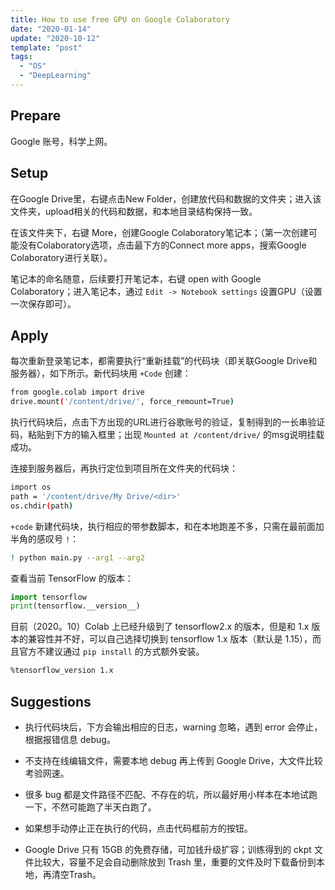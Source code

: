 ```yaml
---
title: How to use free GPU on Google Colaboratory
date: "2020-01-14"
update: "2020-10-12"
template: "post"
tags:
  - "OS"
  - "DeepLearning"
---
```



<!--truncate-->

## Prepare

Google 账号，科学上网。

## Setup

在Google Drive里，右键点击New Folder，创建放代码和数据的文件夹；进入该文件夹，upload相关的代码和数据，和本地目录结构保持一致。

在该文件夹下，右键 More，创建Google Colaboratory笔记本；（第一次创建可能没有Colaboratory选项，点击最下方的Connect more apps，搜索Google Colaboratory进行关联）。

笔记本的命名随意，后续要打开笔记本，右键 open with Google Colaboratory；进入笔记本，通过 `Edit -> Notebook settings` 设置GPU（设置一次保存即可）。

## Apply

每次重新登录笔记本，都需要执行“重新挂载”的代码块（即关联Google Drive和服务器），如下所示。新代码块用 `+Code` 创建：

```bash
from google.colab import drive
drive.mount('/content/drive/', force_remount=True)
```

执行代码块后，点击下方出现的URL进行谷歌账号的验证，复制得到的一长串验证码，粘贴到下方的输入框里；出现 `Mounted at /content/drive/` 的msg说明挂载成功。

连接到服务器后，再执行定位到项目所在文件夹的代码块：

```bash
import os
path = '/content/drive/My Drive/<dir>'
os.chdir(path)
```

`+code` 新建代码块，执行相应的带参数脚本，和在本地跑差不多，只需在最前面加半角的感叹号 `!`：

```bash
! python main.py --arg1 --arg2
```
 
查看当前 TensorFlow 的版本：

```python
import tensorflow
print(tensorflow.__version__)
```

目前（2020。10）Colab 上已经升级到了 tensorflow2.x 的版本，但是和 1.x 版本的兼容性并不好，可以自己选择切换到 tensorflow 1.x 版本（默认是 1.15），而且官方不建议通过 `pip install` 的方式额外安装。

```bash
%tensorflow_version 1.x
```

## Suggestions

- 执行代码块后，下方会输出相应的日志，warning 忽略，遇到 error 会停止，根据报错信息 debug。

- 不支持在线编辑文件，需要本地 debug 再上传到 Google Drive，大文件比较考验网速。

- 很多 bug 都是文件路径不匹配、不存在的坑，所以最好用小样本在本地试跑一下，不然可能跑了半天白跑了。

- 如果想手动停止正在执行的代码，点击代码框前方的按钮。

- Google Drive 只有 15GB 的免费存储，可加钱升级扩容；训练得到的 ckpt 文件比较大，容量不足会自动删除放到 Trash 里，重要的文件及时下载备份到本地，再清空Trash。
